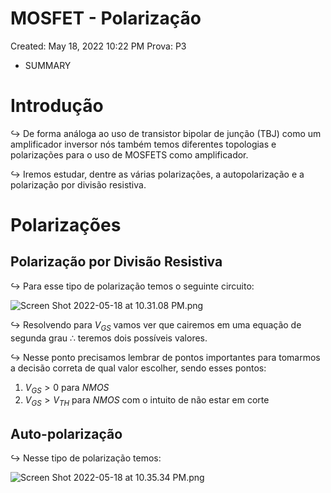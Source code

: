 # MOSFET - Polarização

Created: May 18, 2022 10:22 PM
Prova: P3

- SUMMARY

# Introdução

$\hookrightarrow$ De forma análoga ao uso de transistor bipolar de junção (TBJ) como um amplificador inversor nós também temos diferentes topologias e polarizações para o uso de MOSFETS como amplificador.

$\hookrightarrow$ Iremos estudar, dentre as várias polarizações, a autopolarização e a polarização por divisão resistiva.

# Polarizações

## Polarização por Divisão Resistiva

$\hookrightarrow$ Para esse tipo de polarização temos o seguinte circuito:

![Screen Shot 2022-05-18 at 10.31.08 PM.png](MOSFET%20-%20Polarizac%CC%A7a%CC%83o%2012c33b9aa8c7483992f71db84fb1055b/Screen_Shot_2022-05-18_at_10.31.08_PM.png)

$\hookrightarrow$ Resolvendo para $V_{GS}$ vamos ver que cairemos em uma equação de segunda grau $\therefore$  teremos dois possíveis valores.

$\hookrightarrow$ Nesse ponto precisamos lembrar de pontos importantes para tomarmos a decisão correta de qual valor escolher, sendo esses pontos:

1. $V_{GS} > 0$ para $NMOS$
2. $V_{GS} > V_{TH}$ para $NMOS$ com o intuito de não estar em corte

## Auto-polarização

$\hookrightarrow$ Nesse tipo de polarização temos:

![Screen Shot 2022-05-18 at 10.35.34 PM.png](MOSFET%20-%20Polarizac%CC%A7a%CC%83o%2012c33b9aa8c7483992f71db84fb1055b/Screen_Shot_2022-05-18_at_10.35.34_PM.png)